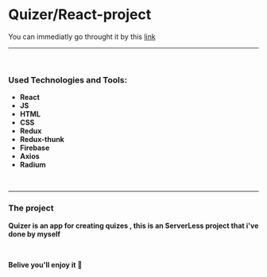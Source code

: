 # Quizer/React-project

You can immediatly go throught it by this [link][link]

<hr/>
<br/>

### Used Technologies and Tools:

-   **React**
-   **JS**
-   **HTML**
-   **CSS**
-   **Redux**
-   **Redux-thunk**
-   **Firebase**
-   **Axios**
-   **Radium**

<br/>
<hr/>

### The project

**Quizer is an app for creating quizes , this is an ServerLess project that i've done by myself**

<br/>

**Belive you'll enjoy it 🙂**

[link]: https://react-quiz-9edfe.firebaseapp.com/
